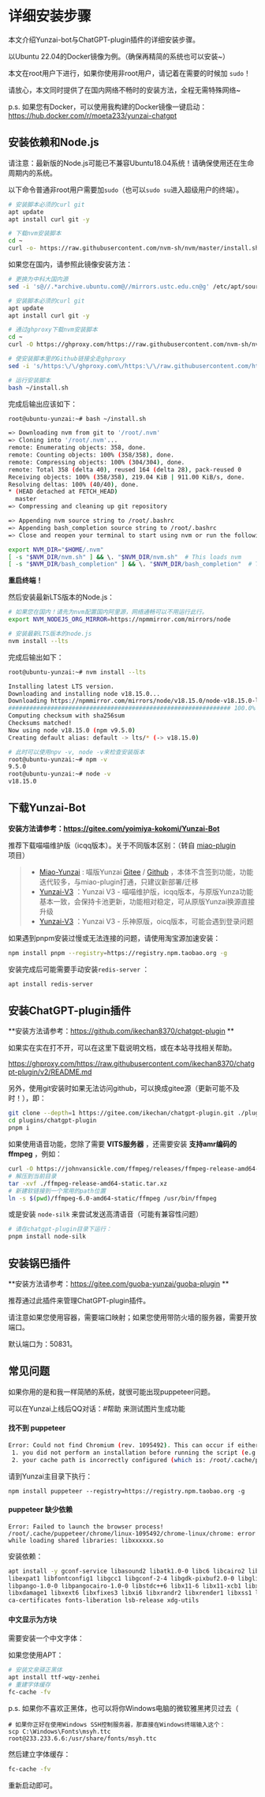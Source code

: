 

# 详细安装步骤

本文介绍Yunzai-bot与ChatGPT-plugin插件的详细安装步骤。

以Ubuntu 22.04的Docker镜像为例。（确保再精简的系统也可以安装~）

本文在root用户下进行，如果你使用非root用户，请记着在需要的时候加 `sudo`！

请放心，本文同时提供了在国内网络不畅时的安装方法，全程无需特殊网络~

p.s. 如果您有Docker，可以使用我构建的Docker镜像一键启动：https://hub.docker.com/r/moeta233/yunzai-chatgpt



## 安装依赖和Node.js

请注意：最新版的Node.js可能已不兼容Ubuntu18.04系统！请确保使用还在生命周期内的系统。

以下命令普通非root用户需要加`sudo`（也可以`sudo su`进入超级用户的终端）。

```bash
# 安装脚本必须的curl git
apt update 
apt install curl git -y

# 下载nvm安装脚本
cd ~
curl -o- https://raw.githubusercontent.com/nvm-sh/nvm/master/install.sh | bash
```

如果您在国内，请参照此镜像安装方法：

```bash
# 更换为中科大国内源
sed -i 's@//.*archive.ubuntu.com@//mirrors.ustc.edu.cn@g' /etc/apt/sources.list

# 安装脚本必须的curl git
apt update 
apt install curl git -y

# 通过ghproxy下载nvm安装脚本
cd ~
curl -O https://ghproxy.com/https://raw.githubusercontent.com/nvm-sh/nvm/master/install.sh

# 使安装脚本里的Github链接全走ghproxy
sed -i 's/https:\/\/ghproxy.com\/https:\/\/raw.githubusercontent.com/https:\/\/raw.githubusercontent.com/' ~/install.sh

# 运行安装脚本
bash ~/install.sh
```

完成后输出应该如下：

```bash
root@ubuntu-yunzai:~# bash ~/install.sh

=> Downloading nvm from git to '/root/.nvm'
=> Cloning into '/root/.nvm'...
remote: Enumerating objects: 358, done.
remote: Counting objects: 100% (358/358), done.
remote: Compressing objects: 100% (304/304), done.
remote: Total 358 (delta 40), reused 164 (delta 28), pack-reused 0
Receiving objects: 100% (358/358), 219.04 KiB | 911.00 KiB/s, done.
Resolving deltas: 100% (40/40), done.
* (HEAD detached at FETCH_HEAD)
  master
=> Compressing and cleaning up git repository

=> Appending nvm source string to /root/.bashrc
=> Appending bash_completion source string to /root/.bashrc
=> Close and reopen your terminal to start using nvm or run the following to use it now:

export NVM_DIR="$HOME/.nvm"
[ -s "$NVM_DIR/nvm.sh" ] && \. "$NVM_DIR/nvm.sh"  # This loads nvm
[ -s "$NVM_DIR/bash_completion" ] && \. "$NVM_DIR/bash_completion"  # This loads nvm bash_completion

```

**重启终端！**

然后安装最新LTS版本的Node.js：

```bash
# 如果您在国内！请先为nvm配置国内阿里源，网络通畅可以不用运行此行。
export NVM_NODEJS_ORG_MIRROR=https://npmmirror.com/mirrors/node

# 安装最新LTS版本的node.js
nvm install --lts
```

完成后输出如下：

```bash
root@ubuntu-yunzai:~# nvm install --lts

Installing latest LTS version.
Downloading and installing node v18.15.0...
Downloading https://npmmirror.com/mirrors/node/v18.15.0/node-v18.15.0-linux-x64.tar.gz...
############################################################### 100.0%
Computing checksum with sha256sum
Checksums matched!
Now using node v18.15.0 (npm v9.5.0)
Creating default alias: default -> lts/* (-> v18.15.0)

# 此时可以使用npv -v, node -v来检查安装版本
root@ubuntu-yunzai:~# npm -v
9.5.0
root@ubuntu-yunzai:~# node -v
v18.15.0
```



## 下载Yunzai-Bot

**安装方法请参考：https://gitee.com/yoimiya-kokomi/Yunzai-Bot**

推荐下载喵喵维护版（icqq版本）。关于不同版本区别：（转自 [miao-plugin](https://gitee.com/yoimiya-kokomi/miao-plugin) 项目）

>
> - [Miao-Yunzai](https://gitee.com/yoimiya-kokomi/Miao-Yunzai) : 喵版Yunzai [Gitee](https://gitee.com/yoimiya-kokomi/Miao-Yunzai) / [Github](https://github.com/yoimiya-kokomi/Miao-Yunzai) ，本体不含签到功能，功能迭代较多，与miao-plugin打通，只建议新部署/迁移
> - [Yunzai-V3](https://gitee.com/yoimiya-kokomi/Yunzai-Bot) ：Yunzai V3 - 喵喵维护版，icqq版本，与原版Yunza功能基本一致，会保持卡池更新，功能相对稳定，可从原版Yunzai换源直接升级
> - [Yunzai-V3](https://gitee.com/Le-niao/Yunzai-Bot) ：Yunzai V3 - 乐神原版，oicq版本，可能会遇到登录问题

如果遇到pnpm安装过慢或无法连接的问题，请使用淘宝源加速安装：

```bash
npm install pnpm --registry=https://registry.npm.taobao.org -g
```

安装完成后可能需要手动安装`redis-server` ：

```bash
apt install redis-server
```



## 安装ChatGPT-plugin插件 

**安装方法请参考：https://github.com/ikechan8370/chatgpt-plugin **

如果实在实在打不开，可以在这里下载说明文档，或在本站寻找相关帮助。

https://ghproxy.com/https://raw.githubusercontent.com/ikechan8370/chatgpt-plugin/v2/README.md

另外，使用git安装时如果无法访问github，可以换成gitee源（更新可能不及时！），即：

```bash
git clone --depth=1 https://gitee.com/ikechan/chatgpt-plugin.git ./plugins/chatgpt-plugin/
cd plugins/chatgpt-plugin
pnpm i
```

如果使用语音功能，您除了需要 **VITS服务器** ，还需要安装 **支持amr编码的ffmpeg** ，例如：

```bash
curl -O https://johnvansickle.com/ffmpeg/releases/ffmpeg-release-amd64-static.tar.xz
# 解压到当前目录
tar -xvf ./ffmpeg-release-amd64-static.tar.xz
# 新建软链接到一个常用的path位置
ln -s $(pwd)/ffmpeg-6.0-amd64-static/ffmpeg /usr/bin/ffmpeg
```

或是安装 `node-silk` 来尝试发送高清语音（可能有兼容性问题）

```bash
# 请在chatgpt-plugin目录下运行：
pnpm install node-silk
```



## 安装锅巴插件

**安装方法请参考：https://gitee.com/guoba-yunzai/guoba-plugin **

推荐通过此插件来管理ChatGPT-plugin插件。

请注意如果您使用容器，需要端口映射；如果您使用带防火墙的服务器，需要开放端口。

默认端口为：50831。



## 常见问题

如果你用的是和我一样简陋的系统，就很可能出现puppeteer问题。

可以在Yunzai上线后QQ对话：#帮助 来测试图片生成功能

#### 找不到 puppeteer

```bash
Error: Could not find Chromium (rev. 1095492). This can occur if either
 1. you did not perform an installation before running the script (e.g. `npm install`) or
 2. your cache path is incorrectly configured (which is: /root/.cache/puppeteer).
```

请到Yunzai主目录下执行：

``` 
npm install puppeteer --registry=https://registry.npm.taobao.org -g
```

#### puppeteer 缺少依赖

``` 
Error: Failed to launch the browser process!
/root/.cache/puppeteer/chrome/linux-1095492/chrome-linux/chrome: error while loading shared libraries: libxxxxxx.so
```

安装依赖：

``` bash
apt install -y gconf-service libasound2 libatk1.0-0 libc6 libcairo2 libcups2 libdbus-1-3 \
libexpat1 libfontconfig1 libgcc1 libgconf-2-4 libgdk-pixbuf2.0-0 libglib2.0-0 libgtk-3-0 libnspr4 \
libpango-1.0-0 libpangocairo-1.0-0 libstdc++6 libx11-6 libx11-xcb1 libxcb1 libxcomposite1 libxcursor1 \
libxdamage1 libxext6 libxfixes3 libxi6 libxrandr2 libxrender1 libxss1 libxtst6 libgbm-dev libnss3 \
ca-certificates fonts-liberation lsb-release xdg-utils
```

#### 中文显示为方块

需要安装一个中文字体：

如果您使用APT：

```bash
# 安装文泉驿正黑体
apt install ttf-wqy-zenhei
# 重建字体缓存
fc-cache -fv
```

p.s. 如果你不喜欢正黑体，也可以将你Windows电脑的微软雅黑拷贝过去（

``` shell
# 如果你正好在使用Windows SSH控制服务器，那直接在Windows终端输入这个：
scp C:\Windows\Fonts\msyh.ttc root@233.233.6.6:/usr/share/fonts/msyh.ttc
```

然后建立字体缓存：

```bash
fc-cache -fv
```

重新启动即可。



